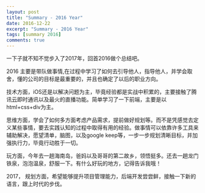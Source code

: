 ```yaml
---
layout: post
title: "Summary - 2016 Year"
date: 2016-12-22
excerpt: "Summary - 2016 Year"
tags: [summary 2016]
comments: true
---
```



   一下子就不知不觉步入了2017年，回首2016做个总结吧。
   
   2016 主要是带队做事情,在过程中学习了如何去引导他人，指导他人，并学会取舍，懂的公司的目标是最重要的，并且也确定了以后的职业方向。
   
   技术方面，iOS还是以解决问题为主，毕竟经验都是实战中积累的，主要接触了腾讯云即时通讯以及最火的直播功能。简单学习了一下前端，主要是以html+css+div为主。
   
   思维方面，学会了如何多方面考虑产品需求，提前做好规划等。而不是凭感觉去定义某些事情，要去实践认知的过程中取得有用的经验。做事情可以依靠许多工具来辅助解决，愿望清单，脑图，以及google keep等，一步一步规划清晰目标，并加强执行力，毕竟行动胜于一切。

   玩方面，今年去一趟海南岛，爸妈以及哥哥的第二故乡，领悟挺多。还去一趟龙门铁泉，泡泡温泉，舒服一下。有什么好玩的地方，记得告诉我哦！
   
   2017， 规划方面，希望能够提升项目管理能力，后端开发尝尝鲜，接触一下新的语言，跟上时代的步伐。 

   